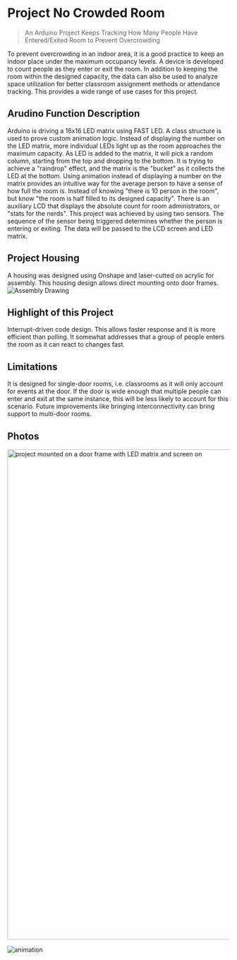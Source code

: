 # Project No Crowded Room
> An Arduino Project Keeps Tracking How Many People Have Entered/Exited Room to Prevent Overcrowding 

To prevent overcrowding in an indoor area, it is a good practice to keep an indoor place under the maximum occupancy levels. A device is developed to count people as they enter or exit the room. In addition to keeping the room within the designed capacity, the data can also be used to analyze space utilization for better classroom assignment methods or attendance tracking. This provides a wide range of use cases for this project. 


## Arudino Function Description
Arduino is driving a 16x16 LED matrix using FAST LED. A class structure is used to prove custom animation logic. Instead of displaying the number on the LED matrix, more individual LEDs light up as the room approaches the maximum capacity. As LED is added to the matrix, it will pick a random column, starting from the top and dropping to the bottom. It is trying to achieve a "raindrop" effect, and the matrix is the "bucket" as it collects the LED at the bottom.
Using animation instead of displaying a number on the matrix provides an intuitive way for the average person to have a sense of how full the room is. Instead of knowing "there is 10 person in the room", but know "the room is half filled to its designed capacity". There is an auxiliary LCD that displays the absolute count for room administrators, or "stats for the nerds". 
This project was achieved by using two sensors. The sequence of the sensor being triggered determines whether the person is entering or exiting. The data will be passed to the LCD screen and LED matrix.

## Project Housing
A housing was designed using Onshape and laser-cutted on acrylic for assembly. This housing design allows direct mounting onto door frames.
![Assembly Drawing ](https://github.com/Zhang563/No-Crowded-Room/assets/60804083/e5383037-7aed-4070-a210-393a6e41237a)

## Highlight of this Project
Interrupt-driven code design. This allows faster response and it is more efficient than polling. It somewhat addresses that a group of people enters the room as it can react to changes fast.

## Limitations
It is designed for single-door rooms, i.e. classrooms as it will only account for events at the door. If the door is wide enough that multiple people can enter and exit at the same instance, this will be less likely to account for this scenario. Future improvements like bringing interconnectivity can bring support to multi-door rooms. 

## Photos

<img width="1109" alt="project mounted on a door frame with LED matrix and screen on" src="https://github.com/Zhang563/No-Crowded-Room/assets/60804083/19c7023b-f6ca-498b-b201-f3c1d54b982c">

![animation](https://github.com/Zhang563/No-Crowded-Room/assets/60804083/67c21f71-8ac5-4d1b-b39c-b543264b5f42)

